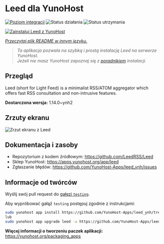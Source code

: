 <!--
To README zostało automatycznie wygenerowane przez <https://github.com/YunoHost/apps/tree/master/tools/readme_generator>
Nie powinno być ono edytowane ręcznie.
-->

# Leed dla YunoHost

[![Poziom integracji](https://apps.yunohost.org/badge/integration/leed)](https://ci-apps.yunohost.org/ci/apps/leed/)
![Status działania](https://apps.yunohost.org/badge/state/leed)
![Status utrzymania](https://apps.yunohost.org/badge/maintained/leed)

[![Zainstaluj Leed z YunoHost](https://install-app.yunohost.org/install-with-yunohost.svg)](https://install-app.yunohost.org/?app=leed)

*[Przeczytaj plik README w innym języku.](./ALL_README.md)*

> *Ta aplikacja pozwala na szybką i prostą instalację Leed na serwerze YunoHost.*  
> *Jeżeli nie masz YunoHost zapoznaj się z [poradnikiem](https://yunohost.org/install) instalacji.*

## Przegląd

Leed (short for Light Feed) is a minimalist RSS/ATOM aggregator which offers fast RSS consultation and non-intrusive features.


**Dostarczona wersja:** 1.14.0~ynh2

## Zrzuty ekranu

![Zrzut ekranu z Leed](./doc/screenshots/leed1.jpg)

## Dokumentacja i zasoby

- Repozytorium z kodem źródłowym: <https://github.com/LeedRSS/Leed>
- Sklep YunoHost: <https://apps.yunohost.org/app/leed>
- Zgłaszanie błędów: <https://github.com/YunoHost-Apps/leed_ynh/issues>

## Informacje od twórców

Wyślij swój pull request do [gałęzi `testing`](https://github.com/YunoHost-Apps/leed_ynh/tree/testing).

Aby wypróbować gałąź `testing` postępuj zgodnie z instrukcjami:

```bash
sudo yunohost app install https://github.com/YunoHost-Apps/leed_ynh/tree/testing --debug
lub
sudo yunohost app upgrade leed -u https://github.com/YunoHost-Apps/leed_ynh/tree/testing --debug
```

**Więcej informacji o tworzeniu paczek aplikacji:** <https://yunohost.org/packaging_apps>
